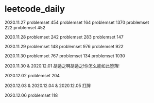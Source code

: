 # leetcode_daily

2020.11.27
problemset 454
problemset 164
problemset 1370
problemset 222
problemset 452


2020.11.28
problemset 242
problemset 283
problemset 147


2020.11.29
problemset 148
problemset 976
problemset 922


2020.11.30
problemset 767
problemset 134
problemset 1030


2020.11.30 & 2020.12.01
胡适之啊胡适之!你怎么能如此堕落!


2020.12.02
problemset 204


2020.12.03 & 2020.12.04 & 2020.12.05
打牌

2020.12.06
problemset 118
